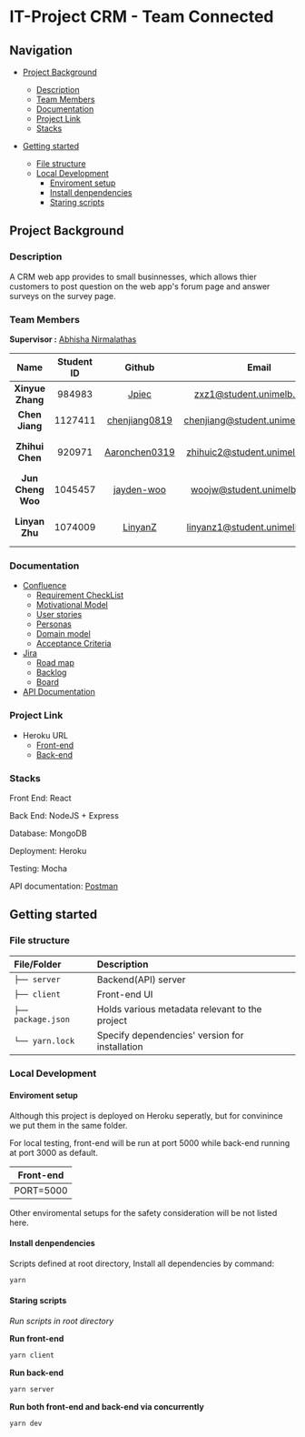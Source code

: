 # IT-Project CRM - Team Connected

## Navigation

- [Project Background](#Project-Background)
    - [Description](#Description)
    - [Team Members](#Team-Members)
    - [Documentation](#Documentation)
    - [Project Link](#Project-Link)
    - [Stacks](#stacks)
    
- [Getting started](#Getting-started)
    - [File structure](#File-structure)
    - [Local Development](#Local-Development)
        - [Enviroment setup](#Enviroment-setup)
        - [Install denpendencies](#Install-denpendencies)
        - [Staring scripts](#Staring-scripts)



## Project Background

### Description

A CRM web app provides to small businnesses, which allows thier customers to post question on the web app's forum page and answer surveys on the survey page.



### Team Members

**Supervisor :** [Abhisha Nirmalathas ](https://canvas.lms.unimelb.edu.au/courses/102164/users/83421)

|       Name        | Student ID |                      Github                       |                            Email                             |        Role         |
| :---------------: | :--------: | :-----------------------------------------------: | :----------------------------------------------------------: | :-----------------: |
| **Xinyue Zhang**  |   984983   |         [Jpiec](https://github.com/Jpiec)         | [zxz1@student.unimelb.edu.au](mailto:zxz1@student.unimelb.edu.au) |    Scrum Master     |
|  **Chen Jiang**   |  1127411   | [chenjiang0819](https://github.com/chenjiang0819) | [chenjiang@student.unimelb.edu.au](mailto:chenjiang@student.unimelb.edu.au) |    Product Owner    |
|  **Zhihui Chen**  |   920971   | [Aaronchen0319](https://github.com/Aaronchen0319) | [zhihuic2@student.unimelb.edu.au](mailto:zhihuic2@student.unimelb.edu.au) | Testing and QA Lead |
| **Jun Cheng Woo** |  1045457   |    [jayden-woo](https://github.com/jayden-woo)    | [woojw@student.unimelb.edu.au](mailto:woojw@student.unimelb.edu.au) |   Front-end Lead    |
|  **Linyan Zhu**   |  1074009   |       [LinyanZ](https://github.com/LinyanZ)       | [linyanz1@student.unimelb.edu.au](mailto:linyanz1@student.unimelb.edu.au) |    Back-end Lead    |



### Documentation

- [Confluence](https://21s2-comp30022-team-15.atlassian.net/wiki/spaces/T1S/overview?homepageId=163848)
    - [Requirement CheckList](https://21s2-comp30022-team-15.atlassian.net/wiki/spaces/T1S/pages/3473871/Requirement+Checklist)
    - [Motivational Model](https://21s2-comp30022-team-15.atlassian.net/wiki/spaces/T1S/pages/3473555/Motivational+Model)
    - [User stories](https://21s2-comp30022-team-15.atlassian.net/wiki/spaces/T1S/pages/3473546/User+Stories)
    - [Personas](https://21s2-comp30022-team-15.atlassian.net/wiki/spaces/T1S/pages/3473537/Personas)
    - [Domain model](https://21s2-comp30022-team-15.atlassian.net/wiki/spaces/T1S/pages/16220179/Domain+Model)
    - [Acceptance Criteria](https://21s2-comp30022-team-15.atlassian.net/wiki/spaces/T1S/pages/18154149/Acceptance+Criteria+Page)
- [Jira](https://21s2-comp30022-team-15.atlassian.net/jira/software/projects/IP/boards/1/roadmap)
    - [Road map](https://21s2-comp30022-team-15.atlassian.net/jira/software/projects/IP/boards/1/roadmap)
    - [Backlog](https://21s2-comp30022-team-15.atlassian.net/jira/software/projects/IP/boards/1/backlog)
    - [Board](https://21s2-comp30022-team-15.atlassian.net/jira/software/projects/IP/boards/1)
- [API Documentation](https://documenter.getpostman.com/view/15417117/UUxwBoPp)



### Project Link

- Heroku URL
    - [Front-end](https://it-project-connected.herokuapp.com/)
    - [Back-end](https://it-project-connected-api.herokuapp.com)



### Stacks

Front End: React

Back End: NodeJS + Express

Database: MongoDB

Deployment: Heroku

Testing: Mocha

API documentation: [Postman](https://documenter.getpostman.com/view/15417117/UUxwBoPp)



## Getting started

### File structure

|    File/Folder     |                   Description                   |
| :----------------- | :---------------------------------------------- |
|    `├── server`    |               Backend(API) server               |
|    `├── client`    |                  Front-end UI                   |
| `├── package.json` | Holds various metadata relevant to the project  |
|   `└── yarn.lock`   | Specify dependencies' version for installation |



### Local Development

#### Enviroment setup

Although this project is deployed on Heroku seperatly, but for convinince we put them in the same folder.

For local testing, front-end will be run at port 5000 while back-end running at port 3000 as default.

| Front-end |
| --------- |
| PORT=5000 |

Other enviromental setups for the safety consideration will be not listed here.



#### Install denpendencies

Scripts defined at root directory, Install all dependencies by command:

```bash
yarn
```



#### Staring scripts

*Run scripts in root directory*

**Run front-end**

```bash
yarn client
```

**Run back-end**

```bash
yarn server
```

**Run both front-end and back-end via concurrently**

```bash
yarn dev
```

